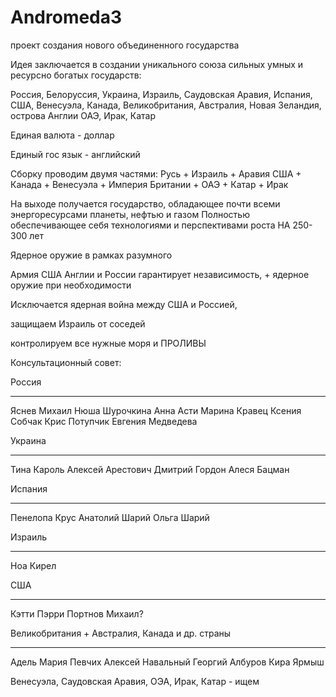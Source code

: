 # Andromeda3
проект создания нового объединенного государства

Идея заключается в создании уникального союза сильных умных и ресурсно богатых государств:

Россия, Белоруссия, Украина, Израиль, Саудовская Аравия, Испания, США, Венесуэла, Канада, Великобритания, Австралия, Новая Зеландия,  острова Англии
ОАЭ, Ирак, Катар

Единая валюта - доллар

Единый гос язык - английский

Сборку проводим двумя частями: Русь + Израиль + Аравия 
США + Канада + Венесуэла + Империя Британии + ОАЭ + Катар + Ирак

На выходе получается государство, обладающее почти всеми энергоресурсами планеты, нефтью и газом
Полностью обеспечивающее себя технологиями и перспективами роста НА 250-300 лет

Ядерное оружие в рамках разумного

Армия США Англии и России гарантирует независимость, + ядерное оружие при необходимости

Исключается ядерная война между США и Россией, 

защищаем  Израиль от соседей

контролируем все нужные моря и ПРОЛИВЫ

Консультационный совет:

Россия
________
Яснев Михаил 
Нюша Шурочкина
Анна Асти
Марина Кравец
Ксения Собчак
Крис Потупчик
Евгения Медведева

Украина
_________
Тина Кароль
Алексей Арестович
Дмитрий Гордон
Алеся Бацман

Испания
_________
Пенелопа Крус
Анатолий Шарий
Ольга Шарий

Израиль
______
Ноа Кирел

США
_________
Кэтти Пэрри
Портнов Михаил?

Великобритания + Австралия, Канада и др. страны
_________
Адель
Мария Певчих
Алексей Навальный
Георгий Албуров
Кира Ярмыш

Венесуэла, Саудовская Аравия, ОЭА, Ирак, Катар - ищем 







